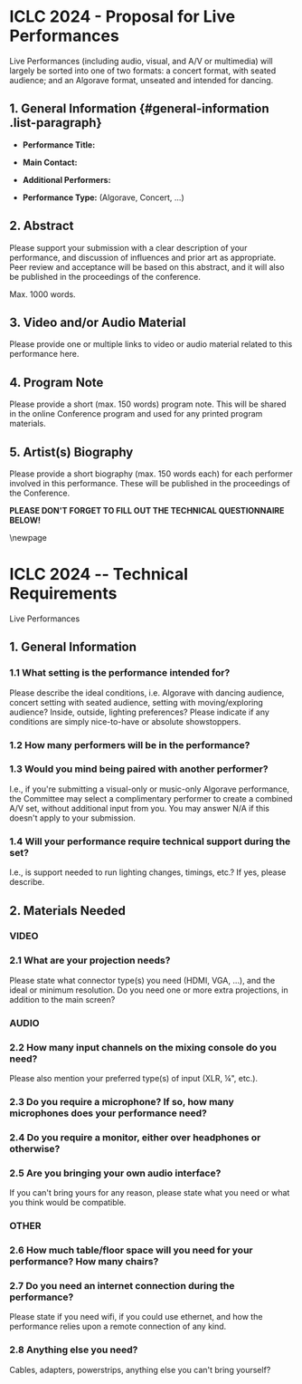 # ICLC 2024 - Proposal for Live Performances

Live Performances (including audio, visual, and A/V or multimedia) will largely be sorted into one of two formats: a concert format, with seated audience; and an Algorave format, unseated and intended for dancing. 

## 1. General Information {#general-information .list-paragraph}

-   **Performance Title:**

-   **Main Contact:**

-   **Additional Performers:**

-   **Performance Type:** (Algorave, Concert, \...)

## 2. Abstract

Please support your submission with a clear description of your performance, and discussion of influences and prior art as appropriate. Peer review and acceptance will be based on this abstract, and it will also be published in the proceedings of the conference. 

Max. 1000 words. 

## 3. Video and/or Audio Material

Please provide one or multiple links to video or audio material related to this performance here.

## 4. Program Note

Please provide a short (max. 150 words) program note. This will be shared in the online Conference program and used for any printed program materials.

## 5. Artist(s) Biography

Please provide a short biography (max. 150 words each) for each performer involved in this performance. These will be published in the proceedings of the Conference.

**PLEASE DON'T FORGET TO FILL OUT THE TECHNICAL QUESTIONNAIRE BELOW!**

\newpage

# ICLC 2024 -- Technical Requirements

Live Performances

## 1. General Information

### 1.1 What setting is the performance intended for?

Please describe the ideal conditions, i.e. Algorave with dancing audience, concert setting with seated audience, setting with moving/exploring audience? Inside, outside, lighting preferences? Please indicate if any conditions are simply nice-to-have or absolute showstoppers. 

### 1.2 How many performers will be in the performance?

### 1.3 Would you mind being paired with another performer?

I.e., if you're submitting a visual-only or music-only Algorave performance, the Committee may select a complimentary performer to create a combined A/V set, without additional input from you. You may answer N/A if this doesn't apply to your submission. 

### 1.4 Will your performance require technical support **during** the set? 

I.e., is support needed to run lighting changes, timings, etc.? If yes, please describe. 

## 2. Materials Needed

### VIDEO

### 2.1 What are your projection needs? 

Please state what connector type(s) you need (HDMI, VGA, ...), and the ideal or minimum resolution. Do you need one or more extra projections, in addition to the main screen?

### AUDIO

### 2.2 How many input channels on the mixing console do you need?

Please also mention your preferred type(s) of input (XLR, ¼", etc.).

### 2.3 Do you require a microphone? If so, how many microphones does your performance need?

### 2.4 Do you require a monitor, either over headphones or otherwise?

### 2.5 Are you bringing your own audio interface?

If you can't bring yours for any reason, please state what you need or what you think would be compatible.

### OTHER

### 2.6 How much table/floor space will you need for your performance? How many chairs?

### 2.7 Do you need an internet connection during the performance? 

Please state if you need wifi, if you could use ethernet, and how the performance relies upon a remote connection of any kind. 

### 2.8 Anything else you need? 

Cables, adapters, powerstrips, anything else you can't bring yourself?
